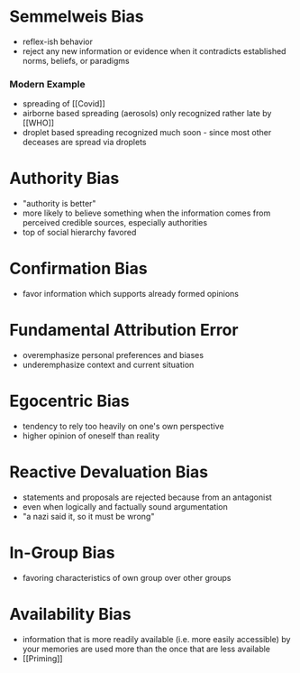 # Semmelweis Bias
- reflex-ish behavior
- reject any new information or evidence when it contradicts established norms, beliefs, or paradigms 
### Modern Example
- spreading of [[Covid]]
- airborne based spreading (aerosols) only recognized rather late by [[WHO]] 
- droplet based spreading recognized much soon - since most other deceases are spread via droplets
# Authority Bias
- "authority is better"
- more likely to believe something when the information comes from perceived credible sources, especially authorities
- top of social hierarchy favored
# Confirmation Bias
- favor information which supports already formed opinions
# Fundamental Attribution Error
- overemphasize personal preferences and biases
- underemphasize context and current situation
# Egocentric Bias
- tendency to rely too heavily on one's own perspective
- higher opinion of oneself than reality
# Reactive Devaluation Bias
- statements and proposals are rejected because from an antagonist
- even when logically and factually sound argumentation
- "a nazi said it, so it must be wrong"
# In-Group Bias
- favoring characteristics of own group over other groups
# Availability Bias
- information that is more readily available (i.e. more easily accessible) by your memories are used more than the once that are less available
- [[Priming]]